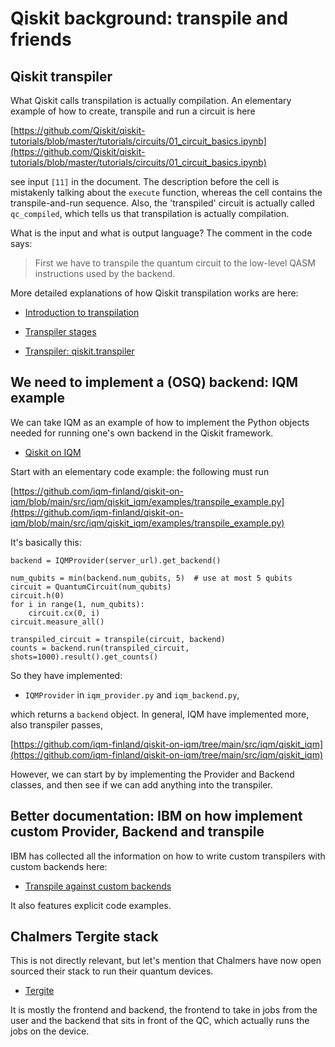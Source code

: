 # Qiskit background: transpile and friends

## Qiskit transpiler

What Qiskit calls transpilation is actually compilation. An elementary example
of how to create, transpile and run a circuit is here

[https://github.com/Qiskit/qiskit-tutorials/blob/master/tutorials/circuits/01_circuit_basics.ipynb](https://github.com/Qiskit/qiskit-tutorials/blob/master/tutorials/circuits/01_circuit_basics.ipynb)

see input `[11]` in the document. The description before the cell is
mistakenly talking about the `execute` function, whereas the cell contains the
transpile-and-run sequence. Also, the 'transpiled' circuit is actually called
`qc_compiled`, which tells us that transpilation is actually compilation.

What is the input and what is output language? The comment in the code says:

> First we have to transpile the quantum circuit to the low-level QASM
> instructions used by the backend.

More detailed explanations of how Qiskit transpilation works are here:

- [Introduction to transpilation](https://docs.quantum.ibm.com/guides/transpile)

- [Transpiler stages](https://docs.quantum.ibm.com/guides/transpiler-stages)

- [Transpiler: qiskit.transpiler](https://docs.quantum.ibm.com/api/qiskit/transpiler#layout-stage)


## We need to implement a (OSQ) backend: IQM example

We can take IQM as an example of how to implement the Python objects needed for
running one's own backend in the Qiskit framework.

- [Qiskit on IQM](https://github.com/iqm-finland/qiskit-on-iqm)

Start with an elementary code example: the following must run

[https://github.com/iqm-finland/qiskit-on-iqm/blob/main/src/iqm/qiskit_iqm/examples/transpile_example.py](https://github.com/iqm-finland/qiskit-on-iqm/blob/main/src/iqm/qiskit_iqm/examples/transpile_example.py)

It's basically this:

    backend = IQMProvider(server_url).get_backend()

    num_qubits = min(backend.num_qubits, 5)  # use at most 5 qubits
    circuit = QuantumCircuit(num_qubits)
    circuit.h(0)
    for i in range(1, num_qubits):
        circuit.cx(0, i)
    circuit.measure_all()

    transpiled_circuit = transpile(circuit, backend)
    counts = backend.run(transpiled_circuit, shots=1000).result().get_counts()

So they have implemented:

- `IQMProvider` in `iqm_provider.py` and `iqm_backend.py`,

which returns a `backend` object. In general, IQM have implemented more, also
transpiler passes,

[https://github.com/iqm-finland/qiskit-on-iqm/tree/main/src/iqm/qiskit_iqm](https://github.com/iqm-finland/qiskit-on-iqm/tree/main/src/iqm/qiskit_iqm)

However, we can start by by implementing the Provider and Backend classes, and
then see if we can add anything into the transpiler.


## Better documentation: IBM on how implement custom Provider, Backend and transpile

IBM has collected all the information on how to write custom transpilers with
custom backends here:

- [Transpile against custom backends](https://docs.quantum.ibm.com/guides/custom-backend)

It also features explicit code examples.


## Chalmers Tergite stack

This is not directly relevant, but let's mention that Chalmers have now open
sourced their stack to run their quantum devices.

- [Tergite](https://tergite.github.io/)

It is mostly the frontend and backend, the frontend to take in jobs from the
user and the backend that sits in front of the QC, which actually runs the jobs
on the device.

